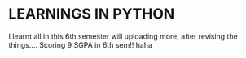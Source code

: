 # LEARNINGS IN PYTHON
I learnt all in this 6th semester
will uploading more, after revising the things....
Scoring 9 SGPA in 6th sem!!
haha
